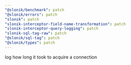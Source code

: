 ```yaml
---
"@slonik/benchmark": patch
"@slonik/errors": patch
"slonik": patch
"slonik-interceptor-field-name-transformation": patch
"slonik-interceptor-query-logging": patch
"slonik-sql-tag-raw": patch
"@slonik/sql-tag": patch
"@slonik/types": patch
---
```


log how long it took to acquire a connection

